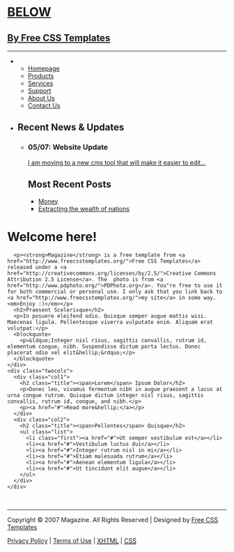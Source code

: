 <!DOCTYPE html PUBLIC "-//W3C//DTD XHTML 1.0 Strict//EN" "http://www.w3.org/TR/xhtml1/DTD/xhtml1-strict.dtd">
<!--

Design by Free CSS Templates
http://www.freecsstemplates.org
Released for free under a Creative Commons Attribution 2.5 License

Title      : Magazine
Version    : 1.0
Released   : 20070627
Description: A two-column, fixed-width template with light color blend.

-->
<html xmlns="http://www.w3.org/1999/xhtml">
<head>
<meta http-equiv="content-type" content="text/html; charset=utf-8" />
<title>BECAUSE WE LIVE ON EARTH</title>
<meta name="keywords" content="" />
<meta name="description" content="" />
<link href="default.css" rel="stylesheet" type="text/css" />
</head>
<body>
<div id="header">
  <div id="logo">
    <h1><a href="#">BELOW</a></h1>
    <h2><a href="http://www.freecsstemplates.org/">By Free CSS Templates</a></h2>
  </div>
</div>
<hr />
<div id="page">
  <div id="sidebar">
    <ul>
      <li id="menu">
        <ul>
          <li class="active"><a href="#">Homepage</a></li>
          <li><a href="#">Products</a></li>
          <li><a href="#">Services</a></li>
          <li><a href="#">Support</a></li>
          <li><a href="#">About Us</a></li>
          <li><a href="#">Contact Us</a></li>
        </ul>
      </li>
      <li id="news">
        <h2><span>Recent</span> News &amp; Updates</h2>
        <ul>
          <li>
            <h3><span>05/07:</span> Website Update</h3>
            <p><a href="#">I am moving to a new cms tool that will make it easier to edit&hellip;</a></p>
          </li>
          <!--<li>
            <h3><span>05/06:</span> Posuere eleifend odio</h3>
            <p><a href="#">Donec leo, vivamus fermentum nibh in augue praesent a lacus at urna congue rutrum&hellip;</a></p>
          </li>
          <li>
            <h3><span>6/17:</span> Vivamus fermentum</h3>
            <p><a href="#">Quisque dictum integer nisl risus, sagittis convallis, rutrum id, congue, and nibh&hellip;</a></p>
          </li>
        </ul>
      </li>
      <li>-->
        <h2><span>Most Recent</span> Posts</h2>
        <ul class="list">
          <li class="first"><a href="#">Money</a></li>
          <li><a href="#">Extracting the wealth of nations</a></li>
          <!--<li><a href="#">Integer rutrum nisl in mi</a></li>
          <li><a href="#">Etiam malesuada rutrum enim</a></li>
          <li><a href="#">Aenean elementum facilisis ligula</a></li>
          <li><a href="#">Ut tincidunt elit vitae augue</a></li>
          <li><a href="#">Sed quis odio sagittis leo vehicula</a></li>-->
        </ul>
      </li>
    </ul>
  </div>
  <div id="content">
    <div id="welcome">
      <h1 class="title"><span>Welcome</span> here!</h1>
      <!--<img src="images/img03.jpg" alt="" width="300" height="250" width="118" height="118" class="left" />-->
	  <!-- Verse of the Day. https://biblia.com/plugins/verseoftheday -->
	  <biblia:verseoftheday resource="esv" width="118" height="118" singleImage="false" theme="imagebased" variant="dark"></biblia:verseoftheday>
      <!-- If you’re including multiple Biblia widgets, you only need this script tag once -->
      <script src="//biblia.com/api/logos.biblia.js"></script>
      <script>logos.biblia.init();</script>

      <p><strong>Magazine</strong> is a free template from <a href="http://www.freecsstemplates.org/">Free CSS Templates</a> released under a <a href="http://creativecommons.org/licenses/by/2.5/">Creative Commons Attribution 2.5 License</a>. The  photo is from <a href="http://www.pdphoto.org/">PDPhoto.org</a>. You"re free to use it for both commercial or personal use. I only ask that you link back to <a href="http://www.freecsstemplates.org/">my site</a> in some way. <em>Enjoy :)</em></p>
      <h2>Praesent Scelerisque</h2>
      <p>In posuere eleifend odio. Quisque semper augue mattis wisi. Maecenas ligula. Pellentesque viverra vulputate enim. Aliquam erat volutpat:</p>
      <blockquote>
        <p>&ldquo;Integer nisl risus, sagittis convallis, rutrum id, elementum congue, nibh. Suspendisse dictum porta lectus. Donec placerat odio vel elit&hellip;&rdquo;</p>
      </blockquote>
    </div>
    <div class="twocols">
      <div class="col1">
        <h2 class="title"><span>Lorem</span> Ipsum Dolor</h2>
        <p>Donec leo, vivamus fermentum nibh in augue praesent a lacus at urna congue rutrum. Quisque dictum integer nisl risus, sagittis convallis, rutrum id, congue, and nibh.</p>
        <p><a href="#">Read more&hellip;</a></p>
      </div>
      <div class="col2">
        <h2 class="title"><span>Pellentes</span> Quisque</h2>
        <ul class="list">
          <li class="first"><a href="#">Ut semper vestibulum est</a></li>
          <li><a href="#">Vestibulum luctus dui</a></li>
          <li><a href="#">Integer rutrum nisl in mi</a></li>
          <li><a href="#">Etiam malesuada rutrum</a></li>
          <li><a href="#">Aenean elementum ligula</a></li>
          <li><a href="#">Ut tincidunt elit augue</a></li>
        </ul>
      </div>
    </div>
  </div>
  <div style="clear: both;">&nbsp;</div>
</div>
<hr />
<div id="footer">
  <p id="legal">Copyright &copy; 2007 Magazine. All Rights Reserved | Designed by <a href="http://www.freecsstemplates.org/">Free CSS Templates</a></p>
  <p id="links"><a href="#">Privacy Policy</a> | <a href="#">Terms of Use</a> | <a href="http://validator.w3.org/check/referer" title="This page validates as XHTML 1.0 Transitional"><abbr title="eXtensible HyperText Markup Language">XHTML</abbr></a> | <a href="http://jigsaw.w3.org/css-validator/check/referer" title="This page validates as CSS"><abbr title="Cascading Style Sheets">CSS</abbr></a></p>
</div>
</body>
</html>
